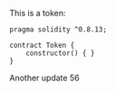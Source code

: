 This is a token: 

```
pragma solidity ^0.8.13;

contract Token {
    constructor() { }
}

```

Another update 56